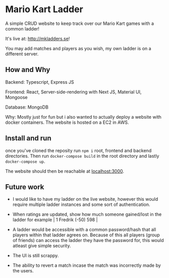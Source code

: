 # Mario Kart Ladder

A simple CRUD website to keep track over our Mario Kart games with a common ladder!

It's live at: http://mkladders.se!

You may add matches and players as you wish, my own ladder is on a different server.

## How and Why 
Backend: Typescript, Express JS

Frontend: React, Server-side-rendering with Next JS, Material UI, Mongoose

Database: MongoDB

Why: Mostly just for fun but i also wanted to actually deploy a website with docker containers. The website is hosted on a EC2 in AWS.

## Install and run
once you've cloned the reposity run `npm i` root, frontend and backend directories. 
Then run `docker-compose build` in the root directory and lastly `docker-compose up`.

The website should then be reachable at [localhost:3000](http://localhost:3000).

## Future work
- I would like to have my ladder on the live website, however this would require multiple ladder instances and some sort of authentication.

- When ratings are updated, show how much someone gained/lost in the ladder for example | 1   Fredrik    (-50) 598 |

- A ladder would be accessible with a common password/hash that all players within that ladder agrees on. Because of this all players (group of friends) can access the ladder they have the password for, this would atleast give simple security.

- The UI is still scrappy.

- The ability to revert a match incase the match was incorrectly made by the users.
